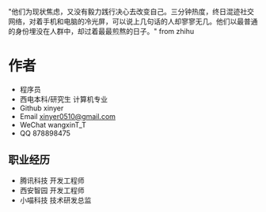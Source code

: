 "他们为现状焦虑，又没有毅力践行决心去改变自己。三分钟热度，终日混迹社交网络，对着手机和电脑的冷光屏，可以说上几句话的人却寥寥无几。他们以最普通的身份埋没在人群中，却过着最最煎熬的日子。" from zhihu

# 作者

- 程序员
- 西电本科/研究生 计算机专业
- Github xinyer
- Email xinyer0510@gmail.com
- WeChat wangxinT_T
- QQ 878898475

## 职业经历

- 腾讯科技 开发工程师
- 西安智园 开发工程师
- 小喵科技 技术研发总监
